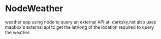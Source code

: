 # NodeWeather
weather app using node to query an external API at: darksky.net
also uses mapbox's external api to get the lat/long of the location required to query the weather.
